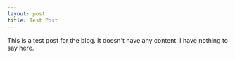 ```yaml
---
layout: post
title: Test Post
---
```

This is a test post for the blog. It doesn't have any content. I have nothing to say here.